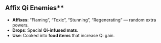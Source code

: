 ## Affix Qi Enemies**

* **Affixes**: “Flaming”, “Toxic”, “Stunning”, “Regenerating” — random extra powers.
* **Drops**: Special **Qi-infused mats**.
* **Use**: Cooked into **food items** that increase Qi gain. 
